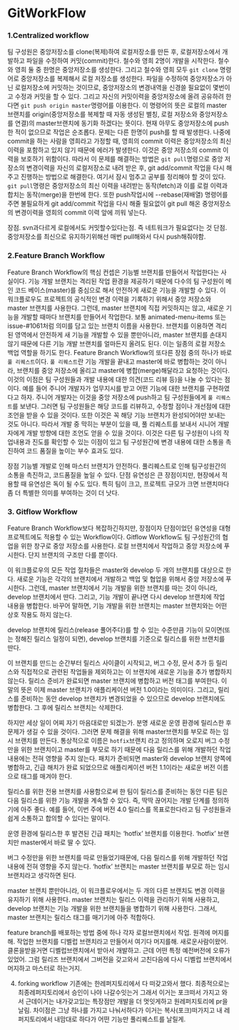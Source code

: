 # GitWorkFlow





### 1.Centralized workflow  
팀 구성원은 중앙저장소를 clone(복제)하여 로컬저장소를 만든 후, 로컬저장소에서 개발하고 파일을 수정하여 커밋(commit)한다.
철수와 영희 2명이 개발을 시작한다. 철수와 영희 둘 중 한명은 중앙저장소를 생성한다. 그리고 철수와 영희 모두 `git clone` 명령어로 중앙저장소를 복제해서 로컬 저장소를 생성한다. 파일을 수정하여 중앙저장소가 아닌 로컬저장소에 커밋하는 것이므로, 중앙저장소의 변경내역을 신경쓸 필요없이 몇번이고 수정과 커밋을 할 수 있다.
그리고 자신의 커밋이력을 중앙저장소에 올려 공유하려 한다면 `git push origin master`명령어를 이용한다. 이 명령어의 뜻은 로컬의 master브랜치를 origin(중앙저장소를 복제할 때 자동 생성된 별칭, 로컬 저장소와 중앙저장소를 연결)의 master브랜치에 동기화 하겠다는 뜻이다. 현재 아무도 중앙저장소에 push한 적이 없으므로 작업은 순조롭다.
문제는 다른 한명이 push를 할 때 발생한다. 나중에 commit을 하는 사람을 영희라고 가정할 때, 영희의 commit 이력은 중앙저장소의 최신 이력을 포함하고 있지 않기 때문에 에러가 발생한다. 이것은 중앙 저장소의 commit 이력을 보호하기 위함이다. 따라서 이 문제를 해결하는 방법은 `git pull`명령으로 중앙 저장소의 변경이력을 자신의 로컬저장소로 내려 받은 후, git add/commit 작업을 다시 해주고 진행하는 방법으로 해결한다. 
여기서 잠시 멈추고 공부를 정리해야 할 것이 있다. `git pull`명령은 중앙저장소의 최신 이력을 내려받는 동작(fetch)과 이를 로컬 이력과 합치는 동작(merge)을 한번에 한다. 또한 push작업시에 --rebase(재배열) 명령어를 주면 불필요하게 git add/commit 작업을 다시 해줄 필요없이 git pull 해온 중앙저장소의 변경이력을 영희의 commit 이력 앞에 끼워 넣는다. 

장점. svn과다르게 로컬에서도 커밋할수있다는점. 즉 네트워크가 필요없다는 것 
단점. 중앙저장소를 최신으로 유지하기위해선 매번 pull해와서 다시 push해줘야함. 


### 2.Feature Branch Workflow

Feature Branch Workflow의 핵심 컨셉은 기능별 브랜치를 만들어서 작업한다는 사실이다. 기능 개발 브랜치는 격리된 작업 환경을 제공하기 때문에 다수의 팀 구성원이 메인 코드 베이스(master)를 중심으로 해서 안전하게 새로운 기능을 개발할 수 있다. 이 워크플로우도 프로젝트의 공식적인 변경 이력을 기록하기 위해서 중앙 저장소와 master 브랜치를 사용한다. 그런데, master 브랜치에 직접 커밋하지는 않고, 새로운 기능을 개발할 때마다 브랜치를 만들어서 작업한다. 보통 animated-menu-items 또는 issue-#1061처럼 의미를 담고 있는 브랜치 이름을 사용한다.
브랜치를 이용하면 격리된 영역에서 안전하게 새 기능을 개발할 수 있을 뿐만아니라, master 브랜치를 손대지 않기 때문에 다른 기능 개발 브랜치를 얼마든지 올려도 된다. 이는 일종의 로컬 저장소 백업 역할을 하기도 한다. 
Feature Branch Workflow의 또다른 장점 중의 하나가 바로 `풀 리퀘스트`이다. `풀 리퀘스트`란 기능 개발을 끝내고 master에 바로 병합하는 것이 아니라, 브랜치를 중앙 저장소에 올리고 master에 병합(merge)해달라고 요청하는 것이다. 이것의 이점은 팀 구성원들과 개발 내용에 대한 의견(코드 리뷰 등)을 나눌 수 있다는 점이다. 예를 들어 주니어 개발자가 업무지시를 받고 어떤 기능에 대한 브랜치를 구현하였다고 하자. 주니어 개발자는 이것을 중앙 저장소에 push하고 팀 구성원들에게 `풀 리퀘스트`를 보낸다. 그러면 팀 구성원들은 해당 코드를 리뷰하고, 수정할 점이나 개선점에 대한 조언을 받을 수 있을 것이다. 또한 이것은 꼭 해당 기능 브랜치가 완성되어야만 보내는 것도 아니다. 따라서 개발 중 막히는 부분이 있을 때, 풀 리퀘스트를 보내서 시니어 개발자에게 개발 방향에 대한 조언도 얻을 수 있을 것이다. 이것은 다른 팀 구성원이 나의 작업내용과 진도를 확인할 수 있는 이점이 있고 팀 구성원간에 변경 내용에 대한 소통을 촉진하여 코드 품질을 높이는 부수 효과도 있다.

장점 기능별 개발로 인해 마스터 브랜치가 안전하다. 풀리퀘스트로 인해 팀구성원간의 소통을 촉진하고, 코드품질을 높일 수 있다.
단점  유연성은 큰 장점이지만, 현장에서 적용할 때 유연성은 독이 될 수도 있다. 특히 팀이 크고, 프로젝트 규모가 크면 브랜치마다 좀 더 특별한 의미를 부여하는 것이 더 낫다. 


### 3. Gitflow Workflow

Feature Branch Workflow보다 복잡하긴하지만, 장점이자 단점이었던 유연성을 대형 프로젝트에도 적용할 수 있는 Workflow이다. Gitflow Workflow도 팀 구성원간의 협업을 위한 창구로 중앙 저장소를 사용한다. 로컬 브랜치에서 작업하고 중앙 저장소에 푸시한다. 단지 브랜치의 구조만 다를 뿐이다.

이 워크플로우의 모든 작업 절차들은 master와 develop 두 개의 브랜치를 대상으로 한다.
새로운 기능은 각각의 브랜치에서 개발하고 백업 및 협업을 위해서 중앙 저장소에 푸시한다. 그런데, master 브랜치에서 기능 개발을 위한 브랜치를 따는 것이 아니라, develop 브랜치에서 딴다. 그리고, 기능 개발이 끝나면 다시 develop 브랜치에 작업 내용을 병합한다. 바꾸어 말하면, 기능 개발을 위한 브랜치는 master 브랜치와는 어떤 상호 작용도 하지 않는다.



develop 브랜치에 릴리스(release 풀어주다)를 할 수 있는 수준만큼 기능이 모이면(또는 정해진 릴리스 일정이 되면), develop 브랜치를 기준으로 릴리스를 위한 브랜치를 딴다. 


이 브랜치를 만드는 순간부터 릴리스 사이클이 시작되고, 버그 수정, 문서 추가 등 릴리스와 직접적으로 관련된 작업들을 제외하고는 이 브랜치에 새로운 기능을 추가 병합하지 않는다. 릴리스 준비가 완료되면 master 브랜치에 병합하고 버전 태그를 부여한다. 이 말의 뜻은 이제 master 브랜치가 애플리케이션 버전 1.0이라는 의미이다.
그리고, 릴리스를 준비하는 동안 develop 브랜치가 변경되었을 수 있으므로 develop 브랜치에도 병합한다. 그 후에 릴리스 브랜치는 삭제한다. 

하지만 세상 일이 어찌 자기 마음대로만 되겠는가. 분명 새로운 운영 환경에 릴리스한 후 문제가 생길 수 있을 것이다. 그러면 문제 해결을 위해 master브랜치를 부모로 하는 임시 브랜치를 만든다. 통상적으로 이름은 `hotfix`브랜치 라고 정의하며 오로지 버그 수정만을 위한 브랜치이고 master를 부모로 하기 때문에 다음 릴리스를 위해 개발하던 작업 내용에는 전혀 영향을 주지 않는다. 패치가 준비되면 master와 develop 브랜치 양쪽에 병합하고, 긴급 해치가 완료 되었으므로 애플리케이션 버전 1.1이라는 새로운 버전 이름으로 태그를 매겨야 한다.




릴리스를 위한 전용 브랜치를 사용함으로써 한 팀이 릴리스를 준비하는 동안 다른 팀은 다음 릴리스를 위한 기능 개발을 계속할 수 있다. 즉, 딱딱 끊어지는 개발 단계를 정의하기에 아주 좋다. 예를 들어, 이번 주에 버전 4.0 릴리스를 목표로한다라고 팀 구성원들과 쉽게 소통하고 합의할 수 있다는 말이다.



운영 환경에 릴리스한 후 발견된 긴급 패치는 ‘hotfix’ 브랜치를 이용한다. ‘hotfix’ 브랜치만 master에서 바로 딸 수 있다. 

버그 수정만을 위한 브랜치를 따로 만들었기때문에, 다음 릴리스를 위해 개발하던 작업 내용에 전혀 영향을 주지 않는다. ‘hotfix’ 브랜치는 master 브랜치를 부모로 하는 임시 브랜치라고 생각하면 된다.






master 브랜치 뿐만아니라, 이 워크플로우에서는 두 개의 다른 브랜치도 변경 이력을 유지하기 위해 사용한다. master 브랜치는 릴리스 이력을 관리하기 위해 사용하고, develop 브랜치는 기능 개발을 위한 브랜치들을 병합하기 위해 사용한다. 그래서, master 브랜치는 릴리스 태그를 매기기에 아주 적합하다.

feature branch를 배포하는 방법 중에 하나 
각자 로컬브랜치에서 작업. 
원격에 머지를 해. 
작업한 브랜치를 디벨럽 브랜치라고 만들어서 여기다 머지를해. 
새로운사람이왔어. 클론을받을거면 디벨럽브랜치에서 받아서 개발하고. 
근데 어떤 특정 예전버전에 오류가 있었어. 그럼 릴리즈 브랜치에서  그버전을 갖고와서 
고친다음에 다시 디벨럽 브랜치에서 머지하고 마스터로 하는거지. 

4. forking workflow
기존에는 한레퍼지토리에서 다 떠갖고와서 했다. 최종적으로는 최종레퍼지토리에서 승인이 나야 나갈수잇는거
그래서 이거는 포크떠서 가지고 와서 
근데이거는  내가갖고있는 특장점만 개발을 더 멋잇게하고 원레퍼지토리에 pr을 날림. 
차이점은 그냥 하나를 가지고 나눠서하다가 이거는 
복사(포크)떠가지고 내 레퍼지토리에서 내맘대로 하다가  어떤 기능만 풀리퀘스트를 날릴게. 

